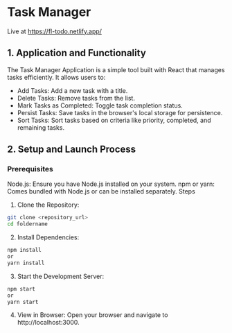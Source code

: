 # Task Manager 
Live at https://fl-todo.netlify.app/
## 1. Application and Functionality
The Task Manager Application is a simple tool built with React that manages tasks efficiently. It allows users to:
- Add Tasks: Add a new task with a title.
- Delete Tasks: Remove tasks from the list.
- Mark Tasks as Completed: Toggle task completion status.
- Persist Tasks: Save tasks in the browser's local storage for persistence.
- Sort Tasks: Sort tasks based on criteria like priority, completed, and remaining tasks.
## 2. Setup and Launch Process
### Prerequisites
Node.js: Ensure you have Node.js installed on your system.
npm or yarn: Comes bundled with Node.js or can be installed separately.
Steps 
1. Clone the Repository:
```bash
git clone <repository_url>
cd foldername
```
2. Install Dependencies:
```bash
npm install
or
yarn install
```
3. Start the Development Server:
```bash
npm start
or
yarn start
```
4. View in Browser: Open your browser and navigate to http://localhost:3000.
